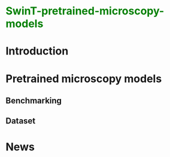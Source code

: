 # <font color="green"> SwinT-pretrained-microscopy-models </font> 

# Introduction

# Pretrained microscopy models
## Benchmarking
## Dataset

# News


